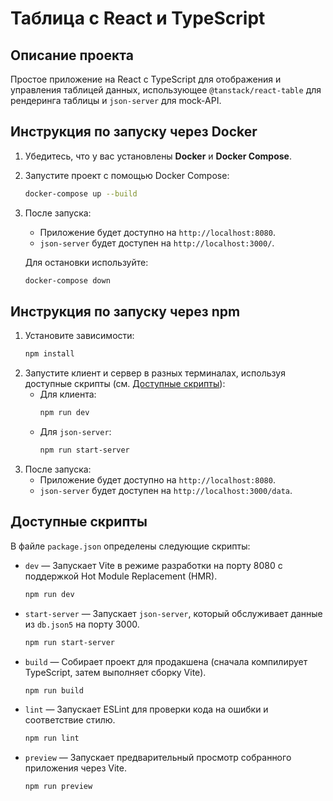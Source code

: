 # Таблица с React и TypeScript

## Описание проекта

Простое приложение на React с TypeScript для отображения и управления таблицей данных, использующее `@tanstack/react-table` для рендеринга таблицы и `json-server` для mock-API.

## Инструкция по запуску через Docker

1. Убедитесь, что у вас установлены **Docker** и **Docker Compose**.

2. Запустите проект с помощью Docker Compose:
   ```bash
   docker-compose up --build
   ```
3. После запуска:

   - Приложение будет доступно на `http://localhost:8080`.
   - `json-server` будет доступен на `http://localhost:3000/`.

   Для остановки используйте:

   ```bash
   docker-compose down
   ```

## Инструкция по запуску через npm

1. Установите зависимости:
   ```bash
   npm install
   ```
2. Запустите клиент и сервер в разных терминалах, используя доступные скрипты (см. [Доступные скрипты](#доступные-скрипты)):
   - Для клиента:
     ```bash
     npm run dev
     ```
   - Для `json-server`:
     ```bash
     npm run start-server
     ```
3. После запуска:
   - Приложение будет доступно на `http://localhost:8080`.
   - `json-server` будет доступен на `http://localhost:3000/data`.

## Доступные скрипты

В файле `package.json` определены следующие скрипты:

- `dev` — Запускает Vite в режиме разработки на порту 8080 с поддержкой Hot Module Replacement (HMR).
  ```bash
  npm run dev
  ```
- `start-server` — Запускает `json-server`, который обслуживает данные из `db.json5` на порту 3000.
  ```bash
  npm run start-server
  ```
- `build` — Собирает проект для продакшена (сначала компилирует TypeScript, затем выполняет сборку Vite).
  ```bash
  npm run build
  ```
- `lint` — Запускает ESLint для проверки кода на ошибки и соответствие стилю.
  ```bash
  npm run lint
  ```
- `preview` — Запускает предварительный просмотр собранного приложения через Vite.
  ```bash
  npm run preview
  ```
